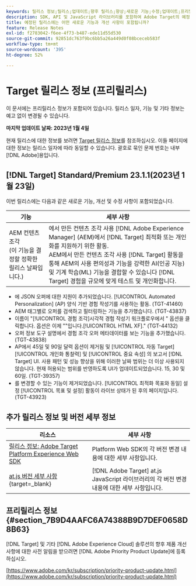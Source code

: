 ```yaml
---
keywords: 릴리스 정보;릴리스;업데이트;향후 릴리스;향상;새로운 기능;수정;업데이트;프리릴리스
description: SDK, API 및 JavaScript 라이브러리를 포함하여 Adobe Target의 예정된 릴리스에 포함된 새로운 기능, 개선 사항 및 수정 내용에 대해 알아봅니다.
title: 예정된 릴리스에는 어떤 새로운 기능과 개선 사항이 포함됩니까?
feature: Release Notes
exl-id: f2783042-f6ee-4f73-b487-ede11d55d530
source-git-commit: 92851dc763f9bc6bb5a26a449d0f08bceceb583f
workflow-type: tm+mt
source-wordcount: '395'
ht-degree: 52%

---
```


# Target 릴리스 정보 (프리릴리스)

이 문서에는 프리릴리스 정보가 포함되어 있습니다. 릴리스 일자, 기능 및 기타 정보는 예고 없이 변경될 수 있습니다.

**마지막 업데이트 날짜: 2023년 1월 4일**

현재 릴리스에 대한 정보를 보려면 [Target 릴리스 정보](release-notes.md)를 참조하십시오. 이들 페이지에 대한 정보는 릴리스 일자에 따라 동일할 수 있습니다. 괄호로 묶인 문제 번호는 내부 [!DNL Adobe]용입니다.

## [!DNL Target] Standard/Premium 23.1.1(2023년 1월 23일)

이번 릴리스에는 다음과 같은 새로운 기능, 개선 및 수정 사항이 포함되었습니다.

| 기능 | 세부 사항 |
| --- | --- |
| AEM 컨텐츠 조각<br>(이 기능을 결정할 정확한 릴리스 날짜입니다.) | 에서 만든 컨텐츠 조각 사용 [!DNL Adobe Experience Manager] (AEM)에서 [!DNL Target] 최적화 또는 개인화를 지원하기 위한 활동.<br>AEM에서 만든 컨텐츠 조각 사용 [!DNL Target] 활동을 통해 AEM의 사용 편의성과 기능을 강력한 AI(인공 지능) 및 기계 학습(ML) 기능을 결합할 수 있습니다 [!DNL Target] 경험을 규모에 맞게 테스트 및 개인화합니다. |

* 에 JSON 오퍼에 대한 지원이 추가되었습니다. [!UICONTROL Automated Personalization] (AP) 양식 기반 경험 작성기를 사용하는 활동. (TGT-41460)
* AEM 태그별로 오퍼를 검색하고 필터링하는 기능을 추가했습니다. (TGT-43837)
* 이름이 &quot;[!UICONTROL 경험 조각]시각적 경험 작성기 워크플로우에서 &quot; 옵션을 클릭합니다. 옵션은 이제 &quot;&quot;입니다.[!UICONTROL HTML XF].&quot; (TGT-44132)
* 오퍼 정보 도구 설명에서 경험 조각 오퍼 메타데이터를 보는 기능을 추가했습니다. (TGT-43838)
* AP에서 45일 및 90일 달력 옵션이 제거됨 및 [!UICONTROL 자동 Target] [!UICONTROL 개인화 통찰력] 및 [!UICONTROL 중요 속성] 의 보고서 [!DNL Target] UI. 사용 패턴 및 성능 향상을 위해 이러한 날짜 범위는 더 이상 사용되지 않습니다. 현재 허용되는 범위를 반영하도록 UI가 업데이트되었습니다. 15, 30 및 60일. (TGT-39357)
* 를 변경할 수 있는 기능이 제거되었습니다. [!UICONTROL 최적화 목표와 동일] 설정 [!UICONTROL 목표 및 설정] 활동이 라이브 상태가 된 후의 페이지입니다. (TGT-43923)

## 추가 릴리스 정보 및 버전 세부 정보

| 리소스 | 세부 사항 |
|--- |--- |
| [릴리스 정보: Adobe Target Platform Experience Web SDK](https://experienceleague.adobe.com/docs/experience-platform/edge/release-notes.html?lang=ko-KR) | Platform Web SDK의 각 버전 변경 내용에 대한 세부 사항입니다. |
| [at.js 버전 세부 사항](https://developer.adobe.com/target/implement/client-side/atjs/target-atjs-versions/){target=_blank} | [!DNL Adobe Target] at.js JavaScript 라이브러리의 각 버전 변경 내용에 대한 세부 사항입니다. |


## 프리릴리스 정보 {#section_7B9D4AAFC6A74388B9D7DEF0658D8B63}

[!DNL Target] 및 기타 [!DNL Adobe Experience Cloud] 솔루션의 향후 제품 개선 사항에 대한 사전 알림을 받으려면 [!DNL Adobe Priority Product Update]에 등록하십시오.

[https://www.adobe.com/kr/subscription/priority-product-update.html](https://www.adobe.com/kr/subscription/priority-product-update.html)
